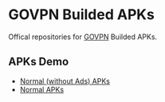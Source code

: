# GOVPN Builded APKs
Offical repositories for <a href="#">GOVPN</a> Builded APKs.

## APKs Demo

<ul>
<li><a href="./without_ads/">Normal (without Ads) APKs</a></li>
<li><a href="./with_ads_/">Normal APKs</a></li>
</ul>
